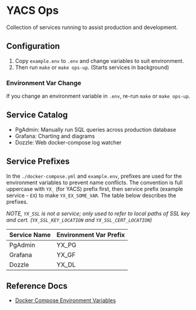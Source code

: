 # YACS Ops

Collection of services running to assist production and development.

## Configuration

1. Copy `example.env` to `.env` and change variables to suit environment.
2. Then run `make` or `make ops-up`. (Starts services in background)

### Environment Var Change

If you change an environment variable in `.env`, re-run `make` or `make ops-up`.

## Service Catalog

- PgAdmin: Manually run SQL queries across production database
- Grafana: Charting and diagrams
- Dozzle: Web docker-compose log watcher

## Service Prefixes

In the `./docker-compose.yml` and `example.env`, prefixes are used for the
environment variables to prevent name conflicts. The convention is full
uppercase with `YX_` (for YACS) prefix first, then service prefix (example
service - `EX`) to make `YX_EX_SOME_VAR`. The table below describes the
prefixes.

*NOTE, `YX_SSL` is not a service; only used to refer to local paths of SSL key and
cert. (`YX_SSL_KEY_LOCATION` and `YX_SSL_CERT_LOCATION`)*

| Service Name | Environment Var Prefix |
| ------------ | ---------------------- |
| PgAdmin      | YX_PG                  |
| Grafana      | YX_GF                  |
| Dozzle       | YX_DL                  |

## Reference Docs

- [Docker Compose Environment Variables](https://docs.docker.com/compose/env-file/)
